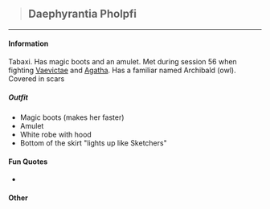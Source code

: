 >## Daephyrantia Pholpfi

---

#### Information

Tabaxi. Has magic boots and an amulet. Met during session 56 when fighting [Vaevictae](../NPCs/Vaevictae.md) and [Agatha](Agatha). Has a familiar named Archibald (owl). Covered in scars

##### Outfit

- Magic boots (makes her faster)
- Amulet
- White robe with hood
- Bottom of the skirt "lights up like Sketchers"

#### Fun Quotes

- 

#### Other
